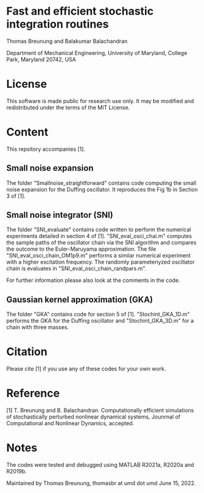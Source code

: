 # Fast and efficient stochastic integration routines

Thomas Breunung and Balakumar Balachandran

Department of Mechanical Engineering, University of Maryland, College Park, Maryland 20742, USA

# License
This software is made public for research use only. It may be modified and redistributed under the terms of the MIT License.

# Content
This repsitory accompanies [1].

## Small noise expansion
The folder "Smallnoise_straightforward" contains code computing the small noise expansion for the Duffing oscillator. It reproduces the Fig 1b in Section 3 of [1]. 

## Small noise integrator (SNI)
The folder "SNI_evaluate" contains code written to perform the numerical experiments detailed in section 4 of [1].
"SNI_eval_osci_chai.m" computes the sample paths of the oscillator chain via the SNI algorithm and compares the outcome to the Euler-Maruyama approximation. 
The file "SNI_eval_osci_chain_OM1p9.m" performs a similar numerical experiment with a higher excitation frequency. 
The randomly parameteriyzed oscillator chain is evaluates in "SNI_eval_osci_chain_randpars.m". 

For further information please also look at the comments in the code. 

## Gaussian kernel approximation (GKA)
The folder "GKA" contains code for section 5 of [1]. "Stochint_GKA_1D.m" performs the GKA for the Duffing oscillator and "Stochint_GKA_3D.m" for a chain with three masses.

# Citation
Please cite [1] if you use any of these codes for your own work. 

# Reference
[1] T. Breunung and B. Balachandran. Computationally efficient simulations of stochastically perturbed nonlinear dynamical systems, Jounrnal of Computational and Nonlinear Dynamics, accepted. 

# Notes
The codes were tested and debugged using MATLAB R2021a, R2020a and R2019b. 

Maintained by Thomas Breunung, thomasbr at umd dot umd June 15, 2022.
